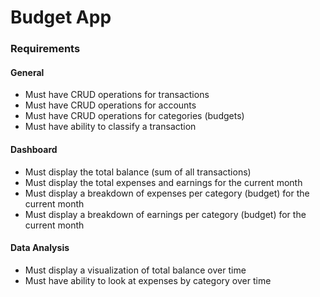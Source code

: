 # Budget App

### Requirements

#### General

- Must have CRUD operations for transactions
- Must have CRUD operations for accounts
- Must have CRUD operations for categories (budgets)
- Must have ability to classify a transaction

#### Dashboard

- Must display the total balance (sum of all transactions)
- Must display the total expenses and earnings for the current month
- Must display a breakdown of expenses per category (budget) for the current month
- Must display a breakdown of earnings per category (budget) for the current month

#### Data Analysis

- Must display a visualization of total balance over time
- Must have ability to look at expenses by category over time
